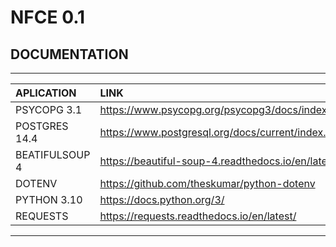 # NFCE 0.1

## DOCUMENTATION

---
|APLICATION         |LINK                                                       |
|:---               |:---                                                       |
|PSYCOPG 3.1        | <https://www.psycopg.org/psycopg3/docs/index.html>        |
|POSTGRES 14.4      | <https://www.postgresql.org/docs/current/index.html>      |
|BEATIFULSOUP 4     | <https://beautiful-soup-4.readthedocs.io/en/latest/#>     |
|DOTENV             | <https://github.com/theskumar/python-dotenv>              |
|PYTHON 3.10        | <https://docs.python.org/3/>                              |
|REQUESTS           | <https://requests.readthedocs.io/en/latest/>              |

---
